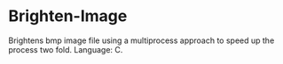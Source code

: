 # Brighten-Image
Brightens bmp image file using a multiprocess approach to speed up the process two fold. Language: C.
